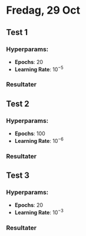 # Fredag, 29 Oct
## Test 1
### Hyperparams:
- **Epochs**: $20$
- **Learning Rate**: $10^{-5}$

### Resultater

## Test 2
### Hyperparams:
- **Epochs**: $100$
- **Learning Rate**: $10^{-6}$

### Resultater

## Test 3
### Hyperparams:
- **Epochs**: $20$
- **Learning Rate**: $10^{-3}$

### Resultater